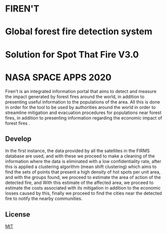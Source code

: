 # FIREN'T
# Global forest fire detection system
# Solution for Spot That Fire V3.0
# NASA SPACE APPS 2020
Firen’t is an integrated information portal that aims to detect and measure the impact generated by forest fires around the world, in addition to presenting useful information to the populations of the area. All this is done in order for the tool to be used by authorities around the world in order to streamline mitigation and evacuation procedures for populations near forest fires, in addition to presenting information regarding the economic impact of forest fires .

## Develop

In the first instance, the data provided by all the satellites in the FIRMS database are used, and with these we proceed to make a cleaning of the information where the data is eliminated with a low confidentiality rate, after this is applied a clustering algorithm (mean shift clustering) which aims to find the sets of points that present a high density of hot spots per unit area, and with the groups found, we proceed to estimate the area of action of the detected fire, and With this estimate of the affected area, we proceed to estimate the costs associated with its mitigation in addition to the economic losses caused by this, finally we proceed to find the cities near the detected fire to notify the nearby communities.

## License
[MIT](https://choosealicense.com/licenses/mit/)